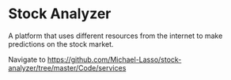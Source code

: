 # Stock Analyzer
A platform that uses different resources from the internet to make predictions on the stock market.

Navigate to https://github.com/Michael-Lasso/stock-analyzer/tree/master/Code/services
